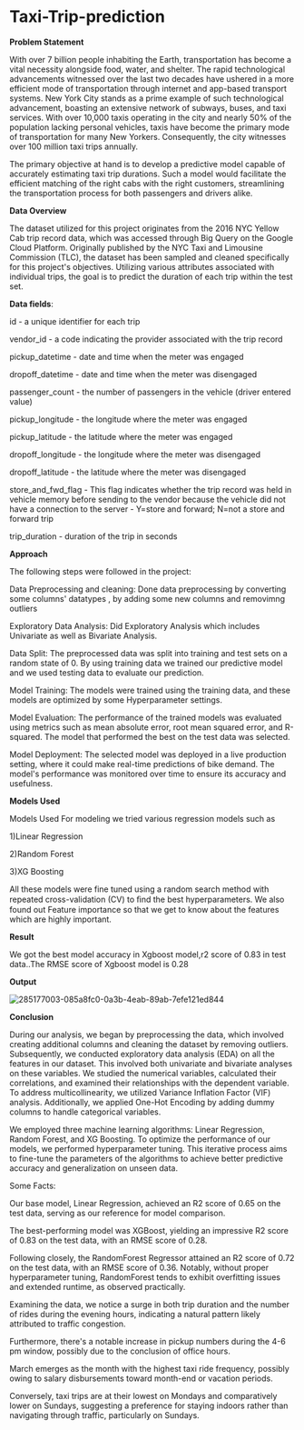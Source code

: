 # Taxi-Trip-prediction
**Problem Statement**

With over 7 billion people inhabiting the Earth, transportation has become a vital necessity alongside food, water, and shelter. The rapid technological advancements witnessed over the last two decades have ushered in a more efficient mode of transportation through internet and app-based transport systems. New York City stands as a prime example of such technological advancement, boasting an extensive network of subways, buses, and taxi services. With over 10,000 taxis operating in the city and nearly 50% of the population lacking personal vehicles, taxis have become the primary mode of transportation for many New Yorkers. Consequently, the city witnesses over 100 million taxi trips annually.

The primary objective at hand is to develop a predictive model capable of accurately estimating taxi trip durations. Such a model would facilitate the efficient matching of the right cabs with the right customers, streamlining the transportation process for both passengers and drivers alike.

**Data Overview**

The dataset utilized for this project originates from the 2016 NYC Yellow Cab trip record data, which was accessed through Big Query on the Google Cloud Platform. Originally published by the NYC Taxi and Limousine Commission (TLC), the dataset has been sampled and cleaned specifically for this project's objectives. Utilizing various attributes associated with individual trips, the goal is to predict the duration of each trip within the test set.

**Data fields**:

id - a unique identifier for each trip

vendor_id - a code indicating the provider associated with the trip record

pickup_datetime - date and time when the meter was engaged

dropoff_datetime - date and time when the meter was disengaged

passenger_count - the number of passengers in the vehicle (driver entered value)

pickup_longitude - the longitude where the meter was engaged

pickup_latitude - the latitude where the meter was engaged

dropoff_longitude - the longitude where the meter was disengaged

dropoff_latitude - the latitude where the meter was disengaged

store_and_fwd_flag - This flag indicates whether the trip record was held in vehicle memory before sending to the vendor because the vehicle did not have a connection to the server - Y=store and forward; N=not a store and forward trip

trip_duration - duration of the trip in seconds


**Approach**

The following steps were followed in the project:

Data Preprocessing and cleaning: Done data preprocessing by converting some columns' datatypes , by adding some new columns and removimng outliers

Exploratory Data Analysis: Did Exploratory Analysis which includes Univariate as well as Bivariate Analysis.

Data Split: The preprocessed data was split into training and test sets on a random state of 0. By using training data we trained our predictive model and we used testing data to evaluate our prediction.

Model Training: The models were trained using the training data, and these models are optimized by some Hyperparameter settings.

Model Evaluation: The performance of the trained models was evaluated using metrics such as mean absolute error, root mean squared error, and R-squared. The model that performed the best on the test data was selected.

Model Deployment: The selected model was deployed in a live production setting, where it could make real-time predictions of bike demand. The model's performance was monitored over time to ensure its accuracy and usefulness.

**Models Used**

Models Used For modeling we tried various regression models such as

1)Linear Regression

2)Random Forest

3)XG Boosting

All these models were fine tuned using a random search method with repeated cross-validation (CV) to ﬁnd the best hyperparameters. We also found out Feature importance so that we get to know about the features which are highly important.

**Result**

We got the best model accuracy in Xgboost model,r2 score of 0.83 in test data..The RMSE score of Xgboost model is 0.28

**Output**

![285177003-085a8fc0-0a3b-4eab-89ab-7efe121ed844](https://github.com/Ashsarang/Taxi-Trip-prediction/assets/138696559/ee1a95f5-17f8-4790-8b2b-675206e96d90)




**Conclusion**

During our analysis, we began by preprocessing the data, which involved creating additional columns and cleaning the dataset by removing outliers. Subsequently, we conducted exploratory data analysis (EDA) on all the features in our dataset. This involved both univariate and bivariate analyses on these variables. We studied the numerical variables, calculated their correlations, and examined their relationships with the dependent variable. To address multicollinearity, we utilized Variance Inflation Factor (VIF) analysis. Additionally, we applied One-Hot Encoding by adding dummy columns to handle categorical variables.

We employed three machine learning algorithms: Linear Regression, Random Forest, and XG Boosting. To optimize the performance of our models, we performed hyperparameter tuning. This iterative process aims to fine-tune the parameters of the algorithms to achieve better predictive accuracy and generalization on unseen data.

Some Facts:

Our base model, Linear Regression, achieved an R2 score of 0.65 on the test data, serving as our reference for model comparison.

The best-performing model was XGBoost, yielding an impressive R2 score of 0.83 on the test data, with an RMSE score of 0.28.

Following closely, the RandomForest Regressor attained an R2 score of 0.72 on the test data, with an RMSE score of 0.36. Notably, without proper hyperparameter tuning, RandomForest tends to exhibit overfitting issues and extended runtime, as observed practically.

Examining the data, we notice a surge in both trip duration and the number of rides during the evening hours, indicating a natural pattern likely attributed to traffic congestion.

Furthermore, there's a notable increase in pickup numbers during the 4-6 pm window, possibly due to the conclusion of office hours.

March emerges as the month with the highest taxi ride frequency, possibly owing to salary disbursements toward month-end or vacation periods.

Conversely, taxi trips are at their lowest on Mondays and comparatively lower on Sundays, suggesting a preference for staying indoors rather than navigating through traffic, particularly on Sundays.
